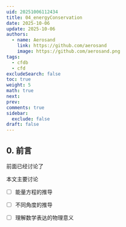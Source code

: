 ```yaml
---
uid: 20251006112434
title: 04_energyConservation
date: 2025-10-06
update: 2025-10-06
authors:
  - name: Aerosand
    link: https://github.com/aerosand
    image: https://github.com/aerosand.png
tags:
  - cfdb
  - cfd
excludeSearch: false
toc: true
weight: 5
math: true
next:
prev:
comments: true
sidebar:
  exclude: false
draft: false
---
```

## 0. 前言

前面已经讨论了

本文主要讨论

- [ ] 能量方程的推导
- [ ] 不同角度的推导
- [ ] 理解数学表达的物理意义

